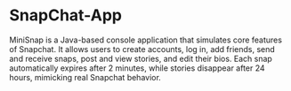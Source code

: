 # SnapChat-App
MiniSnap is a Java-based console application that simulates core features of Snapchat. It allows users to create accounts, log in, add friends, send and receive snaps, post and view stories, and edit their bios. Each snap automatically expires after 2 minutes, while stories disappear after 24 hours, mimicking real Snapchat behavior. 
